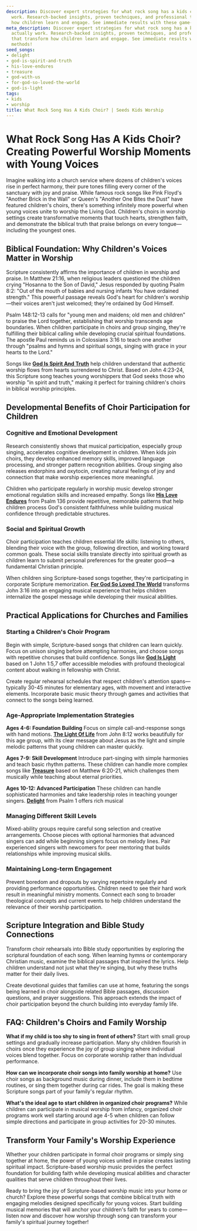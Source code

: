 ```yaml
---
description: Discover expert strategies for what rock song has a kids choir that actually
  work. Research-backed insights, proven techniques, and professional tips that transform
  how children learn and engage. See immediate results with these game-changing methods!
meta_description: Discover expert strategies for what rock song has a kids choir that
  actually work. Research-backed insights, proven techniques, and professional tips
  that transform how children learn and engage. See immediate results with these game-changing
  methods!
seed_songs:
- delight
- god-is-spirit-and-truth
- his-love-endures
- treasure
- god-with-us
- for-god-so-loved-the-world
- god-is-light
tags:
- kids
- worship
title: What Rock Song Has A Kids Choir? | Seeds Kids Worship
---
```

# What Rock Song Has A Kids Choir? Creating Powerful Worship Moments with Young Voices

Imagine walking into a church service where dozens of children's voices rise in perfect harmony, their pure tones filling every corner of the sanctuary with joy and praise. While famous rock songs like Pink Floyd's "Another Brick in the Wall" or Queen's "Another One Bites the Dust" have featured children's choirs, there's something infinitely more powerful when young voices unite to worship the Living God. Children's choirs in worship settings create transformative moments that touch hearts, strengthen faith, and demonstrate the biblical truth that praise belongs on every tongue—including the youngest ones.

## Biblical Foundation: Why Children's Voices Matter in Worship

Scripture consistently affirms the importance of children in worship and praise. In Matthew 21:16, when religious leaders questioned the children crying "Hosanna to the Son of David," Jesus responded by quoting Psalm 8:2: "Out of the mouth of babies and nursing infants You have ordained strength." This powerful passage reveals God's heart for children's worship—their voices aren't just welcomed; they're ordained by God Himself.

Psalm 148:12-13 calls for "young men and maidens; old men and children" to praise the Lord together, establishing that worship transcends age boundaries. When children participate in choirs and group singing, they're fulfilling their biblical calling while developing crucial spiritual foundations. The apostle Paul reminds us in Colossians 3:16 to teach one another through "psalms and hymns and spiritual songs, singing with grace in your hearts to the Lord."

Songs like [**God Is Spirit And Truth**](https://seedskidsworship.com/product/god-is-spirit-and-truth-john-423-24-2/) help children understand that authentic worship flows from hearts surrendered to Christ. Based on John 4:23-24, this Scripture song teaches young worshippers that God seeks those who worship "in spirit and truth," making it perfect for training children's choirs in biblical worship principles.

## Developmental Benefits of Choir Participation for Children

### Cognitive and Emotional Development

Research consistently shows that musical participation, especially group singing, accelerates cognitive development in children. When kids join choirs, they develop enhanced memory skills, improved language processing, and stronger pattern recognition abilities. Group singing also releases endorphins and oxytocin, creating natural feelings of joy and connection that make worship experiences more meaningful.

Children who participate regularly in worship music develop stronger emotional regulation skills and increased empathy. Songs like [**His Love Endures**](https://seedskidsworship.com/product/his-love-endures-psalm-1361-6-26/) from Psalm 136 provide repetitive, memorable patterns that help children process God's consistent faithfulness while building musical confidence through predictable structures.

### Social and Spiritual Growth

Choir participation teaches children essential life skills: listening to others, blending their voice with the group, following direction, and working toward common goals. These social skills translate directly into spiritual growth as children learn to submit personal preferences for the greater good—a fundamental Christian principle.

When children sing Scripture-based songs together, they're participating in corporate Scripture memorization. [**For God So Loved The World**](https://seedskidsworship.com/product/for-god-so-loved-the-world-john-316-2/) transforms John 3:16 into an engaging musical experience that helps children internalize the gospel message while developing their musical abilities.

## Practical Applications for Churches and Families

### Starting a Children's Choir Program

Begin with simple, Scripture-based songs that children can learn quickly. Focus on unison singing before attempting harmonies, and choose songs with repetitive choruses that build confidence. Songs like [**God Is Light**](https://seedskidsworship.com/product/god-is-light-1-john-15-7/) based on 1 John 1:5,7 offer accessible melodies with profound theological content about walking in fellowship with Christ.

Create regular rehearsal schedules that respect children's attention spans—typically 30-45 minutes for elementary ages, with movement and interactive elements. Incorporate basic music theory through games and activities that connect to the songs being learned.

### Age-Appropriate Implementation Strategies

**Ages 4-6: Foundation Building**
Focus on simple call-and-response songs with hand motions. [**The Light Of Life**](https://seedskidsworship.com/product/the-light-of-life-john-812/) from John 8:12 works beautifully for this age group, with its clear message about Jesus as the light and simple melodic patterns that young children can master quickly.

**Ages 7-9: Skill Development**
Introduce part-singing with simple harmonies and teach basic rhythm patterns. These children can handle more complex songs like [**Treasure**](https://seedskidsworship.com/product/treasure-matthew-620-21-2/) based on Matthew 6:20-21, which challenges them musically while teaching about eternal priorities.

**Ages 10-12: Advanced Participation**
These children can handle sophisticated harmonies and take leadership roles in teaching younger singers. [**Delight**](https://seedskidsworship.com/product/seeds-of-character-vol-6/) from Psalm 1 offers rich musical

### Managing Different Skill Levels

Mixed-ability groups require careful song selection and creative arrangements. Choose pieces with optional harmonies that advanced singers can add while beginning singers focus on melody lines. Pair experienced singers with newcomers for peer mentoring that builds relationships while improving musical skills.

### Maintaining Long-term Engagement

Prevent boredom and dropouts by varying repertoire regularly and providing performance opportunities. Children need to see their hard work result in meaningful ministry moments. Connect each song to broader theological concepts and current events to help children understand the relevance of their worship participation.

## Scripture Integration and Bible Study Connections

Transform choir rehearsals into Bible study opportunities by exploring the scriptural foundation of each song. When learning hymns or contemporary Christian music, examine the biblical passages that inspired the lyrics. Help children understand not just what they're singing, but why these truths matter for their daily lives.

Create devotional guides that families can use at home, featuring the songs being learned in choir alongside related Bible passages, discussion questions, and prayer suggestions. This approach extends the impact of choir participation beyond the church building into everyday family life.

## FAQ: Children's Choirs and Family Worship

**What if my child is too shy to sing in front of others?**
Start with small group settings and gradually increase participation. Many shy children flourish in choirs once they experience the joy of group singing where individual voices blend together. Focus on corporate worship rather than individual performance.

**How can we incorporate choir songs into family worship at home?**
Use choir songs as background music during dinner, include them in bedtime routines, or sing them together during car rides. The goal is making these Scripture songs part of your family's regular rhythm.

**What's the ideal age to start children in organized choir programs?**
While children can participate in musical worship from infancy, organized choir programs work well starting around age 4-5 when children can follow simple directions and participate in group activities for 20-30 minutes.

## Transform Your Family's Worship Experience

Whether your children participate in formal choir programs or simply sing together at home, the power of young voices united in praise creates lasting spiritual impact. Scripture-based worship music provides the perfect foundation for building faith while developing musical abilities and character qualities that serve children throughout their lives.

Ready to bring the joy of Scripture-based worship music into your home or church? Explore these powerful songs that combine biblical truth with engaging melodies designed specifically for young voices. Start building musical memories that will anchor your children's faith for years to come—listen now and discover how worship through song can transform your family's spiritual journey together!

<script type="application/ld+json">
{
  "@context": "https://schema.org",
  "@type": "Article",
  "headline": "What Rock Song Has A Kids Choir",
  "author": {
    "@type": "Organization",
    "name": "Seeds Kids Worship"
  },
  "publisher": {
    "@type": "Organization",
    "name": "Seeds Kids Worship",
    "logo": {
      "@type": "ImageObject",
      "url": "https://seedskidsworship.com/logo.png"
    }
  },
  "datePublished": "2025-09-08T13:27:41.052542",
  "dateModified": "2025-09-08T13:27:41.052568",
  "description": "Discover expert strategies for what rock song has a kids choir that actually work. Research-backed insights, proven techniques, and professional tips that trans",
  "mainEntityOfPage": {
    "@type": "WebPage",
    "@id": "https://seedskidsworship.com/activities/what-rock-song-has-a-kids-choir/"
  }
}
</script>

<script type="application/ld+json">
{
  "@context": "https://schema.org",
  "@type": "Product",
  "name": "Delight",
  "description": "Scripture song based on Psalm 1 exploring biblical character development. Helps children understand living by the Spirit versus the flesh encouraging delight in God's Word and righteous living through engaging worship music.",
  "url": "https://seedskidsworship.com/product/seeds-of-character-vol-6/",
  "brand": {
    "@type": "Brand",
    "name": "Seeds Kids Worship"
  },
  "category": "Children's Christian Music",
  "album": "Seeds of Character"
}
</script>

<script type="application/ld+json">
{
  "@context": "https://schema.org",
  "@type": "Product",
  "name": "God Is Spirit And Truth",
  "description": "Scripture song teaching that God seeks true worshipers who worship in spirit and truth.",
  "url": "https://seedskidsworship.com/product/god-is-spirit-and-truth-john-423-24-2/",
  "brand": {
    "@type": "Brand",
    "name": "Seeds Kids Worship"
  },
  "category": "Children's Christian Music",
  "album": "The Character of God"
}
</script>

<script type="application/ld+json">
{
  "@context
